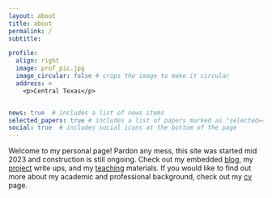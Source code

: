 ```yaml
---
layout: about
title: about
permalink: /
subtitle: 

profile:
  align: right
  image: prof_pic.jpg
  image_circular: false # crops the image to make it circular
  address: >
    <p>Central Texas</p>


news: true  # includes a list of news items
selected_papers: true # includes a list of papers marked as "selected={true}"
social: true  # includes social icons at the bottom of the page
---
```

Welcome to my personal page! Pardon any mess, this site was started mid 2023 and construction is still ongoing. Check out my embedded [blog](https://nghaffari.github.io/blog/), my [project](https://nghaffari.github.io/projects/) write ups, and my [teaching](https://nghaffari.github.io/teaching/) materials. If you would like to find out more about my academic and professional background, check out my [cv](https://nghaffari.github.io/cv/) page.
